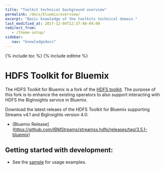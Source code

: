 ```yaml
---
title: "Toolkit technical background overview"
permalink: /docs/bluemix/overview/
excerpt: "Basic knowledge of the toolkits technical domain."
last_modified_at: 2017-12-04T12:37:48-04:00
redirect_from:
   - /theme-setup/
sidebar:
   nav: "knowledgedocs"
---
```

{% include toc %}
{% include editme %}



HDFS Toolkit for Bluemix
=============
The HDFS Toolkit for Bluemix is a fork of the [HDFS toolkit](https://github.com/IBMStreams/streamsx.hdfs).
The purpose of this fork is to enhance the existing operators to also support interacting with HDFS the BigInsights service in Bluemix. 

Download the latest releaes of the HDFS Toolkit for Bluemix supporting Streams v4.1 and BigInsights version 4.0:
* [Bluemix Release] (https://github.com/IBMStreams/streamsx.hdfs/releases/tag/3.5.1-bluemix)

## Getting started with development:
 
* See the [sample](https://github.com/IBMStreams/streamsx.hdfs/tree/bluemix/samples/HDFSBluemixDemo) for usage examples.



